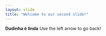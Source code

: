 ```yaml
---
layout: slide
title: "Welcome to our second slide!"
---
```

**Dudinha é linda**
Use the left arrow to go back!
